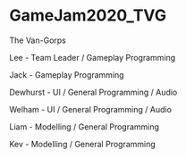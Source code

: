 # GameJam2020_TVG
The Van-Gorps

Lee - Team Leader / Gameplay Programming

Jack - Gameplay Programming

Dewhurst - UI / General Programming / Audio

Welham - UI / General Programming / Audio

Liam - Modelling / General Programming

Kev - Modelling / General Programming
